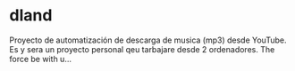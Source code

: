 # dland
Proyecto de automatización de descarga de musica (mp3) desde YouTube.
Es y sera un proyecto personal qeu tarbajare desde 2 ordenadores.
The force be with u...
